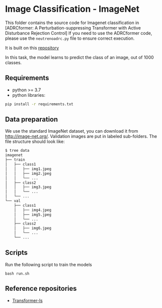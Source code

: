 # Image Classification - ImageNet

This folder contains the source code for Imagenet classification in [ADRCformer: A Perturbation-suppressing Transformer with Active Disturbance Rejection
Control]
If you need to use the ADRCformer code, please use the `neutrenoadrc.py` file to ensure correct execution.

It is built on this [repository](https://github.com/facebookresearch/deit/blob/main/README_deit.md)

In this task, the model learns to predict the class of an image, out of 1000 classes.

## Requirements

- python >= 3.7
- python libraries:
```bash
pip install -r requirements.txt
```

## Data preparation

We use the standard ImageNet dataset, you can download it from http://image-net.org/. Validation images are put in labeled sub-folders. The file structure should look like:
```bash
$ tree data
imagenet
├── train
│   ├── class1
│   │   ├── img1.jpeg
│   │   ├── img2.jpeg
│   │   └── ...
│   ├── class2
│   │   ├── img3.jpeg
│   │   └── ...
│   └── ...
└── val
    ├── class1
    │   ├── img4.jpeg
    │   ├── img5.jpeg
    │   └── ...
    ├── class2
    │   ├── img6.jpeg
    │   └── ...
    └── ...
```

## Scripts
Run the following script to train the models
  ```angular2html
  bash run.sh
  ```


## Reference repositories
- [Transformer-ls](https://github.com/facebookresearch/deit/)
